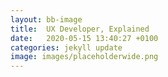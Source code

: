 ```yaml
---
layout: bb-image
title:  UX Developer, Explained
date:   2020-05-15 13:40:27 +0100
categories: jekyll update
image: images/placeholderwide.png
---
```




